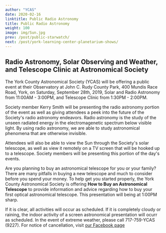 ```yaml
---
author: "YCAS"
date: 2020-02-16
linktitle: Public Radio Astronomy
title: Public Radio Astronomy
weight: 100
image: img/Sun.jpg
prev: /post/public-starwatch/
next: /post/york-learning-center-planetarium-shows/
---
```


## Radio Astronomy, Solar Observing and Weather, and Telescope Clinic at Astronomical Society

The York County Astronomical Society (YCAS) will be offering a public event at their Observatory at John C. Rudy County Park, 400 Mundis Race Road, York, on Saturday, September 28th, 2019, Solar and Radio Astronomy from 11:00AM - 3:00PM, and Telescope Clinic from 1:30PM - 2:00PM.

Society member Kerry Smith will be presenting the radio astronomy portion of the event as well as giving attendees a peek into the future of the Society's radio astronomy endeavors. Radio astronomy is the study of the unseen radiated energy in the electromagenetic spectrum below visible light. By using radio astronomy, we are able to study astronomical phenomena that are otherwise invisible.

Attendees will also be able to view the Sun through the Society's solar telescope, as well as view it remotely on a TV screen that will be hooked up to a telescope. Society members will be presenting this portion of the day's events.

Are you planning to buy an astronomical telescope for you or your family? There are many pitfalls in buying a new telescope and much to consider before you spend your money. To help get you started properly, the York County Astronomical Society is offering **How to Buy an Astronomical Telescope** to provide information and advice regarding how to buy your first optical astronomical telescope. This presentation will being at 1:00PM sharp.

If it is clear, all activities will occur as scheduled. If it is completely cloudy or raining, the indoor activity of a screen astronomical presentation will ocurr as scheduled. In the event of extreme weather, please call 717-759-YCAS (9227). For notice of cancellation, visit [our Facebook page](https://www.facebook.com/astroyork)

